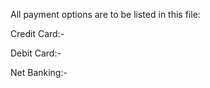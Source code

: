 All payment options are to be listed in this file:


Credit Card:-



Debit Card:-



Net Banking:-
